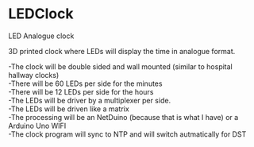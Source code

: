 # LEDClock
LED Analogue clock

3D printed clock where LEDs will display the time in analogue format. 

-The clock will be double sided and wall mounted (similar to hospital hallway clocks)  
-There will be 60 LEDs per side for the minutes  
-There will be 12 LEDs per side for the hours  
-The LEDs will be driver by a multiplexer per side.  
-The LEDs will be driven like a matrix  
-The processing will be an NetDuino (because that is what I have) or a Arduino Uno WIFI  
-The clock program will sync to NTP and will switch autmatically for DST  

